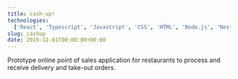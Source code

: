 ```yaml
---
title: cash-up!
technologies:
  ['React', 'Typescript', 'Javascript', 'CSS', 'HTML', 'Node.js', 'Nest.js']
slug: cashup
date: 2019-12-01T00:00:00+00:00
---
```


Prototype online point of sales application for restaurants to process and receive delivery and take-out orders.
